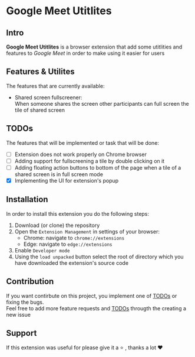 # Google Meet Utitlites

## Intro

**Google Meet Utitlites** is a browser extension that add some utitlities and features to *Google Meet* in order to make using it easier for users

## Features & Utilites

The features that are currently available:
- Shared screen fullscreener: <br/>
    When someone shares the screen other participants can full screen the tile of shared screen

## TODOs

The features that will be implemented or task that will be done:
- [ ] Extension does not work properly on Chrome browser
- [ ] Adding support for fullscreening a tile by double clicking on it
- [ ] Adding floating action buttons to bottom of the page when a tile of a shared screen is in full screen mode
- [x] Implementing the UI for extension's popup 

## Installation

In order to install this extension you do the following steps:
1. Download (or clone) the repository
2. Open the `Extension Management` in settings of your browser:
    - Chrome: navigate to `chrome://extensions`
    - Edge: navigate to `edge://extensions`
3. Enable `Developer mode`
4. Using the `load unpacked` button select the root of directory which you have downloaded the extension's source code


## Contribution

If you want contirbute on this project, you implement one of [TODOs](#TODOs) or fixing the bugs.
<br/>
Feel free to add more feature requests and [TODOs](#TODOs) througth the creating a new issue

## Support

If this extension was useful for please give it a :star: , thanks a lot :hearts: